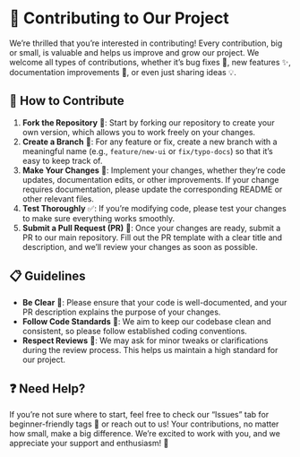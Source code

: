 # :rocket: Contributing to Our Project

We’re thrilled that you’re interested in contributing! Every contribution, big or small, is valuable and helps us improve and grow our project. We welcome all types of contributions, whether it’s bug fixes :bug:, new features :sparkles:, documentation improvements :book:, or even just sharing ideas :bulb:.

## :wrench: How to Contribute

1. **Fork the Repository** :fork_and_knife:: Start by forking our repository to create your own version, which allows you to work freely on your changes.
2. **Create a Branch** :herb:: For any feature or fix, create a new branch with a meaningful name (e.g., `feature/new-ui` or `fix/typo-docs`) so that it’s easy to keep track of.
3. **Make Your Changes** :hammer:: Implement your changes, whether they’re code updates, documentation edits, or other improvements. If your change requires documentation, please update the corresponding README or other relevant files.
4. **Test Thoroughly** :white_check_mark:: If you’re modifying code, please test your changes to make sure everything works smoothly.
5. **Submit a Pull Request (PR)** :arrows_counterclockwise:: Once your changes are ready, submit a PR to our main repository. Fill out the PR template with a clear title and description, and we’ll review your changes as soon as possible.
## :clipboard: Guidelines

- **Be Clear** :memo:: Please ensure that your code is well-documented, and your PR description explains the purpose of your changes.
- **Follow Code Standards** :broom:: We aim to keep our codebase clean and consistent, so please follow established coding conventions.
- **Respect Reviews** :pray:: We may ask for minor tweaks or clarifications during the review process. This helps us maintain a high standard for our project.

## :question: Need Help?

If you’re not sure where to start, feel free to check our “Issues” tab for beginner-friendly tags :seedling: or reach out to us! Your contributions, no matter how small, make a big difference. We’re excited to work with you, and we appreciate your support and enthusiasm! :sparkling_heart:
